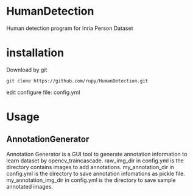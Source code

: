 # HumanDetection
Human detection program for Inria Person Dataset

# installation

Download by git

```
git clone https://github.com/rupy/HumanDetection.git
```

edit configure file: config.yml

# Usage

## AnnotationGenerator

Annotation Generator is a GUI tool to generate annotation information to learn dataset by opencv_traincascade.
raw_img_dir in config.yml is the directory contains images to add annotations.
my_annotation_dir in config.yml is the directory to save annotation infomations as pickle file.
my_annotation_img_dir in config.yml is the directory to save sample annotated images.
